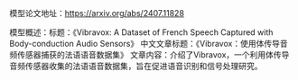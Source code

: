 模型论文地址：https://arxiv.org/abs/2407.11828

模型概述：标题：《Vibravox: A Dataset of French Speech Captured with Body-conduction Audio Sensors》
中文文章标题：《Vibravox：使用体传导音频传感器捕获的法语语音数据集》
文章内容：介绍了Vibravox，一个利用体传导音频传感器收集的法语语音数据集，旨在促进语音识别和信号处理研究。

